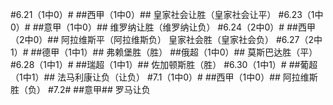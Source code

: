 #6.21（1中0）#
##西甲（1中0）##
皇家社会让胜（皇家社会让平）
#6.23（1中0）#
##意甲（1中0）##
维罗纳让胜（维罗纳让负）
#6.24（2中0）#
##西甲（2中0）##
阿拉维斯平（阿拉维斯负）
皇家社会胜（皇家社会负）
#6.27（2中1）#
##德甲（1中1）##
弗赖堡胜（胜）
##俄超（1中0）##
莫斯巴达胜（平）
#6.28（1中1）#
##瑞超（1中1）##
佐加顿斯胜（胜）
#6.30（1中1）#
##葡超（1中1）##
法马利康让负（让负）
#7.1（1中0）#
##西甲（1中0）##
阿拉维斯胜（负）
#7.2#
##意甲##
罗马让负